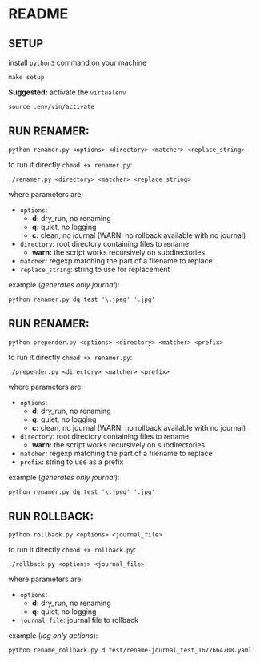 # README

## SETUP
install `python3` command on your machine
```shell
make setup
```
**Suggested:** activate the `virtualenv`
```shell
source .env/vin/activate
```

## RUN RENAMER:
```shell
python renamer.py <options> <directory> <matcher> <replace_string>
```
to run it directly `chmod +x renamer.py`:
```shell
./renamer.py <directory> <matcher> <replace_string>
```
where parameters are:
- `options`: 
  - **d:** dry_run, no renaming
  - **q:** quiet, no logging
  - **c:** clean, no journal (WARN: no rollback available with no journal)
- `directory`: root directory containing files to rename 
  - **warn:** the script works recursively on subdirectories
- `matcher`: regexp matching the part of a filename to replace
- `replace_string`: string to use for replacement

example (*generates only journal*): 
```shell
python renamer.py dq test '\.jpeg' '.jpg' 
```

## RUN RENAMER:
```shell
python prepender.py <options> <directory> <matcher> <prefix>
```
to run it directly `chmod +x renamer.py`:
```shell
./prepender.py <directory> <matcher> <prefix>
```
where parameters are:
- `options`: 
  - **d:** dry_run, no renaming
  - **q:** quiet, no logging
  - **c:** clean, no journal (WARN: no rollback available with no journal)
- `directory`: root directory containing files to rename 
  - **warn:** the script works recursively on subdirectories
- `matcher`: regexp matching the part of a filename to replace
- `prefix`: string to use as a prefix

example (*generates only journal*): 
```shell
python renamer.py dq test '\.jpeg' '.jpg' 
```

## RUN ROLLBACK:
```shell
python rollback.py <options> <journal_file>
```
to run it directly `chmod +x rollback.py`:
```shell
./rollback.py <options> <journal_file>
```
where parameters are:
- `options`: 
  - **d:** dry_run, no renaming
  - **q:** quiet, no logging
- `journal_file`: journal file to rollback

example (*log only actions*): 
```shell
python rename_rollback.py d test/rename-journal_test_1677664708.yaml 
```
